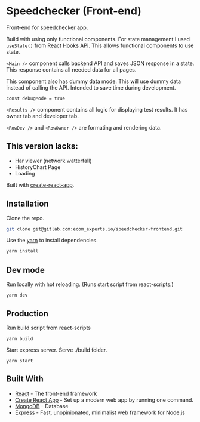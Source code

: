# Speedchecker (Front-end)

Front-end for speedchecker app. 

Build with using only functional components. For state management  I used ```useState()``` from React [Hooks API](https://reactjs.org/docs/hooks-reference.html). This allows functional components to use state.

```<Main />``` component calls backend API and saves JSON response in a state. This response contains all needed data for all pages.

This component also has dummy data mode. This will use dummy data instead of calling the API. Intended to save time during development.
```
const debugMode = true
```

```<Results />```  component contains all logic for displaying  test results.
It has owner tab and developer tab.

```<RowDev />``` and ```<RowOwner />``` are formating and rendering data.

This version lacks:
---
* Har viewer (network watterfall)
* HistoryChart Page
* Loading



Built with [create-react-app](https://github.com/facebook/create-react-app).

## Installation


Clone the repo.

```bash
git clone git@gitlab.com:ecom_experts.io/speedchecker-frontend.git
```


Use the [yarn](https://yarnpkg.com/lang/en/) to install dependencies.

```bash
yarn install
```


## Dev mode

Run locally with hot reloading. (Runs start script from react-scripts.)
```
yarn dev
```
## Production

Run build script from react-scripts
```
yarn build
```
Start express server. Serve ./build folder.
```
yarn start
```



## Built With

* [React](https://github.com/facebook/react) - The front-end framework
* [Create React App](https://github.com/facebook/create-react-app) - Set up a modern web app by running one command.
* [MongoDB](https://www.mongodb.com/cloud/atlas) - Database
* [Express](https://expressjs.com/) - Fast, unopinionated, minimalist web framework for Node.js